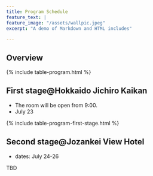 ```yaml
---
title: Program Schedule
feature_text: |
feature_image: "/assets/wallpic.jpeg"
excerpt: "A demo of Markdown and HTML includes"

---
```

<!-- <small>Talk 20 mins, QA 5 mins.</small> -->

## Overview 

{% include table-program.html %}

## First stage@Hokkaido Jichiro Kaikan

- The room will be open from 9:00.
- July 23

{% include table-program-first-stage.html %}

## Second stage@Jozankei View Hotel

- dates: July 24-26

TBD